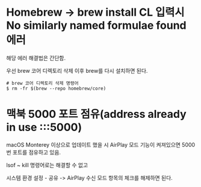 # Homebrew -> brew install CL 입력시 No similarly named formulae found 에러

해당 에러 해결법은 간단함.

우선 brew 코어 디렉토리 삭제 이후 brew를 다시 설치하면 된다.

```
# brew 코어 디렉토리 삭제 명령어
$ rm -fr $(brew --repo homebrew/core)
```

# 맥북 5000 포트 점유(address already in use :::5000)

macOS Monterey 이상으로 업데이트 했을 시 AirPlay 모드 기능이 켜져있으면 5000번 포트를 점유하고 있음.

lsof ~ kill 명령어로는 해결할 수 없고


시스템 환경 설정 - 공유 -> AirPlay 수신 모드 항목의 체크를 해제하면 된다.